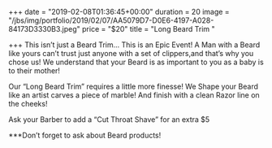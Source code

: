 +++
date = "2019-02-08T01:36:45+00:00"
duration = 20
image = "/jbs/img/portfolio/2019/02/07/AA5079D7-D0E6-4197-A028-84173D3330B3.jpeg"
price = "$20"
title = "Long Beard Trim "

+++
This isn’t just a Beard Trim... This is an Epic Event! A Man with a Beard like yours can’t trust just anyone with a set of clippers,and that’s why you chose us! We understand that your Beard is as important to you as a baby is to their mother!

Our “Long Beard Trim” requires a little more finesse! We Shape your Beard like an artist carves a piece of marble! And finish with a clean Razor line on the cheeks! 

 Ask your Barber to add a “Cut Throat Shave” for an extra $5

\***Don’t forget to ask about Beard products!